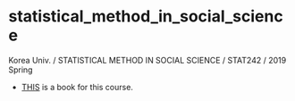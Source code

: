 # statistical_method_in_social_science
Korea Univ. / STATISTICAL METHOD IN SOCIAL SCIENCE / STAT242 / 2019 Spring  

* [THIS](https://book.naver.com/bookdb/book_detail.nhn?bid=6643360) is a book for this course.
